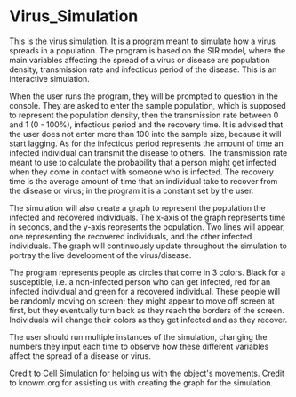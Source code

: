 # Virus_Simulation

  This is the virus simulation. It is a program meant to simulate how a virus spreads in a population. The program is based on the SIR model, where the main variables affecting the spread of a virus or disease are population density, transmission rate and infectious period of the disease. This is an interactive simulation.

When the user runs the program, they will be prompted to question in the console. They are asked to enter the sample population, which is supposed to represent the population density, then the transmission rate between 0 and 1 (0 - 100%), infectious period and the recovery time. It is advised that the user does not enter more than 100 into the sample size, because it will start lagging. As for the infectious period represents the amount of time an infected individual can transmit the disease to others. The transmission rate meant to use to calculate the probability that a person might get infected when they come in contact with someone who is infected. The recovery time is the average amount of time that an individual take to recover from the disease or virus; in the program it is a constant set by the user.

The simulation will also create a graph to represent the population the infected and recovered individuals. The x-axis of the graph represents time in seconds, and the y-axis represents the population. Two lines will appear, one representing the recovered individuals, and the other infected individuals. The graph will continuously update throughout the simulation to portray the live development of the virus/disease.

The program represents people as circles that come in 3 colors. Black for a susceptible, i.e. a non-infected person who can get infected, red for an infected individual and green for a recovered individual. These people will be randomly moving on screen; they might appear to move off screen at first, but they eventually turn back as they reach the borders of the screen. Individuals will change their colors as they get infected and as they recover.

The user should run multiple instances of the simulation, changing the numbers they input each time to observe how these different variables affect the spread of a disease or virus.

Credit to Cell Simulation for helping us with the object's movements.
Credit to knowm.org for assisting us with creating the graph for the simulation. 

